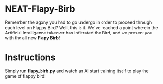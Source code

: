 
# NEAT-Flapy-Birb
Remember the agony you had to go undergo in order to proceed through each level on Flappy Bird? Well, this is it. We've reached a point wherein the Artificial Intelligence takeover has infiltrated the Bird, and we present you with the all new **Flapy Birb**!


# Instructions
Simply run **flapy_birb.py** and watch an AI start training itself to play the game of flappy bird!


